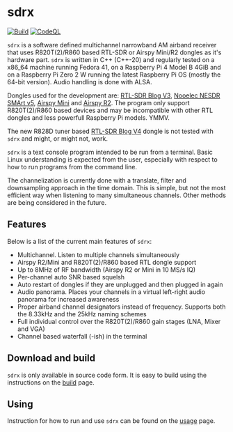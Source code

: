 # sdrx
[![Build](https://github.com/johanhedin/sdrx/actions/workflows/ci.yaml/badge.svg)](https://github.com/johanhedin/sdrx/actions/workflows/ci.yaml)
[![CodeQL](https://github.com/johanhedin/sdrx/actions/workflows/codeql-analysis.yaml/badge.svg)](https://github.com/johanhedin/sdrx/actions/workflows/codeql-analysis.yaml)

`sdrx` is a software defined multichannel narrowband AM airband receiver that
uses R820T(2)/R860 based RTL-SDR or Airspy Mini/R2 dongles as it's hardware
part. `sdrx` is written in C++ (C++-20) and regularly tested on a x86_64 machine
running Fedora 41, on a Raspberry Pi 4 Model B 4GiB and on a Raspberry Pi Zero 2 W
running the latest Raspberry Pi OS (mostly the 64-bit version). Audio handling
is done with ALSA.

Dongles used for the development are: [RTL-SDR Blog V3](https://www.rtl-sdr.com/buy-rtl-sdr-dvb-t-dongles),
[Nooelec NESDR SMArt v5](https://www.nooelec.com/store/sdr/sdr-receivers/smart/nesdr-smart-sdr.html),
[Airspy Mini](https://airspy.com/airspy-mini) and [Airspy R2](https://airspy.com/airspy-r2).
The program only support R820T(2)/R860 based devices and may be incompatible
with other RTL dongles and less powerfull Raspberry Pi models. YMMV.

The new R828D tuner based [RTL-SDR Blog V4](https://www.rtl-sdr.com/buy-rtl-sdr-dvb-t-dongles)
dongle is not tested with `sdrx` and might, or might not, work.

`sdrx` is a text console program intended to be run from a terminal. Basic Linux
understanding is expected from the user, especially with respect to how to
run programs from the command line.

The channelization is currently done with a translate, filter and downsampling
approach in the time domain. This is simple, but not the most efficient way
when listening to many simultaneous channels. Other methods are being considered
in the future.


## Features
Below is a list of the current main features of `sdrx`:

 * Multichannel. Listen to multiple channels simultaneously
 * Airspy R2/Mini and R820T(2)/R860 based RTL dongle support
 * Up to 8MHz of RF bandwidth (Airspy R2 or Mini in 10 MS/s IQ)
 * Per-channel auto SNR based squelsh
 * Auto restart of dongles if they are unplugged and then plugged in again
 * Audio panorama. Places your channels in a virtual left-right audio panorama for increased awareness
 * Proper airband channel designators instead of frequency. Supports both the 8.33kHz and the 25kHz naming schemes
 * Full individual control over the R820T(2)/R860 gain stages (LNA, Mixer and VGA)
 * Channel based waterfall (-ish) in the terminal


## Download and build
`sdrx` is only available in source code form. It is easy to build using the
instructions on the [build](doc/BUILD.md) page.


## Using
Instruction for how to run and use `sdrx` can be found on the [usage](doc/USING.md)
page.
